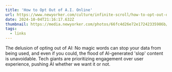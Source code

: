 ```yaml
---
title: 'How to Opt Out of A.I. Online'
url: https://www.newyorker.com/culture/infinite-scroll/how-to-opt-out-of-ai-online
date: 2024-10-04T21:16:17.632Z
thumbnail: https://media.newyorker.com/photos/66fc4d26e72e17242335986b/16:9/w_1280,c_limit/NewYorker_AIescape_final%20copy.jpg
tags:
  - links
---
```


The delusion of opting out of AI: No magic words can stop your data from being used, and even if you could, the flood of AI-generated 'slop' content is unavoidable. Tech giants are prioritizing engagement over user experience, pushing AI whether we want it or not.
